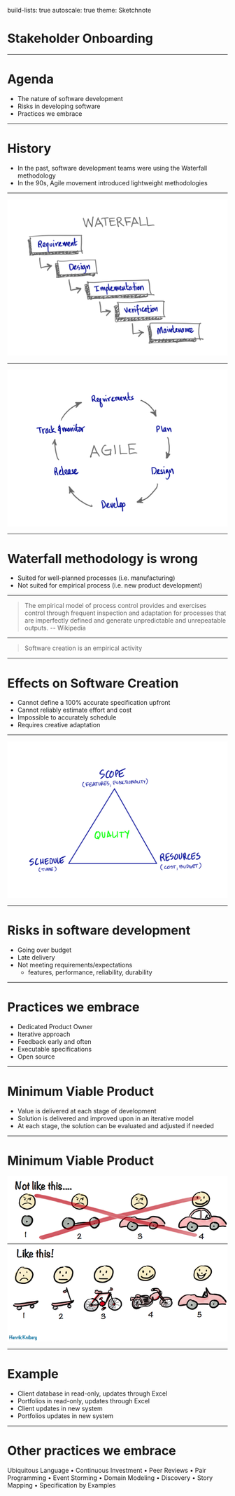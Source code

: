 build-lists: true
autoscale: true
theme: Sketchnote

# Stakeholder Onboarding

---

# Agenda

- The nature of software development
- Risks in developing software
- Practices we embrace

---

# History

- In the past, software development teams were using the Waterfall methodology
- In the 90s, Agile movement introduced lightweight methodologies

---

![inline](./waterfall.png)

---

![inline](./agile.png)

---

# Waterfall methodology is wrong

- Suited for well-planned processes (i.e. manufacturing)
- Not suited for empirical process (i.e. new product development)

---

> The empirical model of process control provides and exercises control through
frequent inspection and adaptation for processes that are imperfectly defined
and generate unpredictable and unrepeatable outputs.
-- Wikipedia

---

> Software creation is an empirical activity

---

# Effects on Software Creation

- Cannot define a 100% accurate specification upfront
- Cannot reliably estimate effort and cost
- Impossible to accurately schedule
- Requires creative adaptation

---

![inline](./triangle.png)

---

# Risks in software development

- Going over budget
- Late delivery
- Not meeting requirements/expectations
  - features, performance, reliability, durability

---

# Practices we embrace

- Dedicated Product Owner
- Iterative approach
- Feedback early and often
- Executable specifications
- Open source

---

# Minimum Viable Product

- Value is delivered at each stage of development
- Solution is delivered and improved upon in an iterative model
- At each stage, the solution can be evaluated and adjusted if needed

---

# Minimum Viable Product

![inline](./mvp.png)

---

# Example

- Client database in read-only, updates through Excel
- Portfolios in read-only, updates through Excel
- Client updates in new system
- Portfolios updates in new system

---

# Other practices we embrace

Ubiquitous Language • Continuous Investment • Peer Reviews • Pair Programming • Event Storming • Domain Modeling • Discovery • Story Mapping • Specification by Examples
